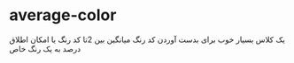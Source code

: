 # average-color

یک کلاس بسیار خوب برای بدست آوردن کد رنگ میانگین بین 2تا کد رنگ یا امکان اطلاق درصد به یک رنگ خاص
